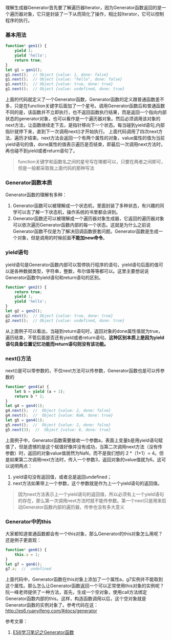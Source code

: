 理解生成器Generator首先要了解遍历器Iterator，因为Generator函数返回的是一个遍历器对象，它只是封装了一下从而简化了操作，相比较Iterator，它可以控制程序的执行。

### 基本用法

```javascript
function* gen1() {
    yield 1;
    yield 'hello';
    return true;
}
let g1 = gen1();
g1.next();  // Object {value: 1, done: false}
g1.next();  // Object {value: "hello", done: false}
g1.next();  // Object {value: true, done: true}
g1.next();  // Object {value: undefined, done: true}
```

上面的代码就定义了一个Generator函数，Generator函数的定义跟普通函数差不多，只是在function关键字后面加了一个星号。调用Generator函数后和普通函数不同的是，该函数并不立即执行，也不返回函数执行结果，而是返回一个指向内部状态的generator对象，也可以看作是一个遍历器对象。然后必须调用该对象的next方法，让函数继续走下去，是指针移向下一个状态。每当碰到yield语句,内部指针就停下来，直到下一次调用next()才开始执行。
上面代码调用了四次next方法，遍历才结束。next方法会返回一个有两个属性的对象，value属性的值为当前yield语句的值，done属性的值表示遍历是否结束，即最后一次调用next方法时，再也碰不到yield或者return语句了。

> function关键字和函数名之间的星号写在哪都可以，只要在两者之间即可，但是一般都采取我上面代码的那种写法

### Generator函数本质

Generator函数的理解有多种：

1. Generator函数可以被理解成一个状态机，里面封装了多种状态，有兴趣的同学可以去了解一下状态机，操作系统的书里都会讲到。
2. Generator函数还可以被理解成一个遍历器对象生成器，它返回的遍历器对象可以依次遍历Generator函数内部的每一个状态。这就是为什么之前说Generator函数不仅是为了解决回调函数嵌套问题。Generator函数是生成一个对象，但是调用的时候前面**不能加new命令**。

### yield语句

yield语句是Generator函数内部可以暂停执行程序的语句，yield语句后面的值可以是各种数据类型，字符串，整数，布尔值等等都可以。这里主要想说说Generator函数中yield语句和return语句的区别。

```javascript
function* gen2() {
    return true;
    yield 1;
    yield 'hello';
}
let g2 = gen2();
g2.next();  // Object {value: true, done: true}
g2.next();  // Object {value: undefined, done: true}
```

从上面例子可以看出，当碰到return语句时，返回对象的done属性值就为true，遍历结束，不管后面是否还有yield或者return语句。**这种区别本质上是因为yield语句具备位置记忆功能而return语句则没有该功能。**

### next()方法

next()是可以带参数的，不仅next方法可以传参数，Generator函数也是可以传参数的

```javascript
function* gen4(a) {
    let b = yield (a + 1);
    return b * 2;
}
let g4 = gen4(1);
g4.next();  //  Object {value: 2, done: false}
g4.next();  //  Object {value: NaN, done: true}
let g5 = gen4(1);
g5.next();  //  Object {value: 2, done: false}
g5.next(3);  //  Object {value: 6, done: true}
```

上面例子中，Generator函数需要接收一个参数a，表面上变量b是用yield语句赋值了，但是遗憾的是这个赋值好像并没有成功，当第二次调用next方法（没有传参数）时，返回的对象value值居然为NaN，而不是我们想的 2 *（1+1）= 4。但是如果第二次调用next方法时，传入一个参数3，返回对象的value值就为6。这可以说明两点：

1. yield语句没有返回值，或者总是返回undefined；
2. next方法如果带上一个参数，这个参数就是作为上一个yield语句的返回值。

> 因为next方法表示上一个yield语句的返回值，所以必须有上一个yield语句的存在，那么第一次调用next方法时就不能传参数。第一个next只是用来启动Generator函数内部的遍历器，传参也没有多大意义

### Generator中的this

大家都知道普通函数都会有一个this对象，那么Generator的this对象怎么用呢？还是例子更直观：

```javascript
function* gen6() {
    this.a = 1;
}
let g7 = gen6();
g7.a;  //  undefined
```

上面代码中，Generator函数在this对象上添加了一个属性a，g7实例并不能取到这个属性。那么怎么让Generator函数返回一个可以正常使用this对象的实例呢？阮一峰老师提供了一种方法，首先，生成一个空对象，使用call方法绑定Generator函数内部的this。这样，构造函数调用以后，这个空对象就是Generator函数的实例对象了。参考代码在这：<http://es6.ruanyifeng.com/#docs/generator>



参考文章：

1. [ES6学习笔记之Generator函数](https://hieeyh.github.io/2016/12/06/ES6-Generator/)